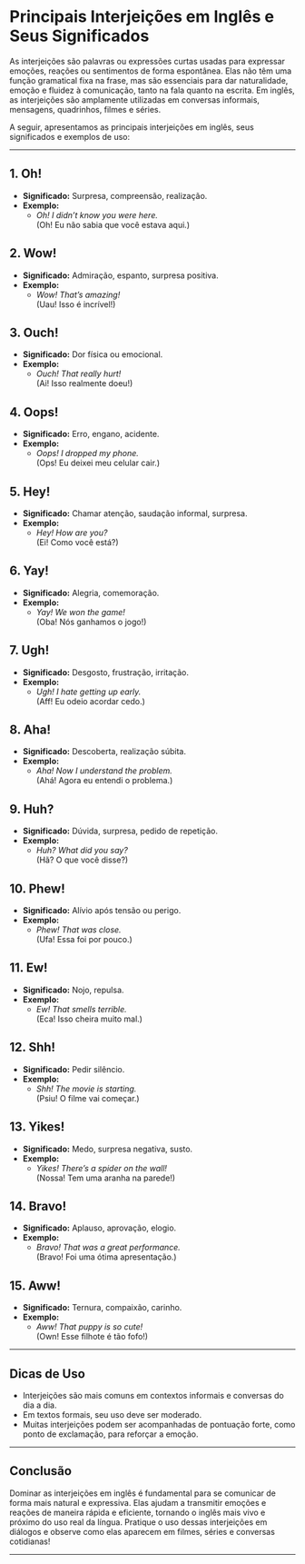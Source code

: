 
# Principais Interjeições em Inglês e Seus Significados

As interjeições são palavras ou expressões curtas usadas para expressar emoções, reações ou sentimentos de forma espontânea. Elas não têm uma função gramatical fixa na frase, mas são essenciais para dar naturalidade, emoção e fluidez à comunicação, tanto na fala quanto na escrita. Em inglês, as interjeições são amplamente utilizadas em conversas informais, mensagens, quadrinhos, filmes e séries.

A seguir, apresentamos as principais interjeições em inglês, seus significados e exemplos de uso:

---

## 1. **Oh!**
- **Significado:** Surpresa, compreensão, realização.
- **Exemplo:**  
  - *Oh! I didn’t know you were here.*  
    (Oh! Eu não sabia que você estava aqui.)

## 2. **Wow!**
- **Significado:** Admiração, espanto, surpresa positiva.
- **Exemplo:**  
  - *Wow! That’s amazing!*  
    (Uau! Isso é incrível!)

## 3. **Ouch!**
- **Significado:** Dor física ou emocional.
- **Exemplo:**  
  - *Ouch! That really hurt!*  
    (Ai! Isso realmente doeu!)

## 4. **Oops!**
- **Significado:** Erro, engano, acidente.
- **Exemplo:**  
  - *Oops! I dropped my phone.*  
    (Ops! Eu deixei meu celular cair.)

## 5. **Hey!**
- **Significado:** Chamar atenção, saudação informal, surpresa.
- **Exemplo:**  
  - *Hey! How are you?*  
    (Ei! Como você está?)

## 6. **Yay!**
- **Significado:** Alegria, comemoração.
- **Exemplo:**  
  - *Yay! We won the game!*  
    (Oba! Nós ganhamos o jogo!)

## 7. **Ugh!**
- **Significado:** Desgosto, frustração, irritação.
- **Exemplo:**  
  - *Ugh! I hate getting up early.*  
    (Aff! Eu odeio acordar cedo.)

## 8. **Aha!**
- **Significado:** Descoberta, realização súbita.
- **Exemplo:**  
  - *Aha! Now I understand the problem.*  
    (Ahá! Agora eu entendi o problema.)

## 9. **Huh?**
- **Significado:** Dúvida, surpresa, pedido de repetição.
- **Exemplo:**  
  - *Huh? What did you say?*  
    (Hã? O que você disse?)

## 10. **Phew!**
- **Significado:** Alívio após tensão ou perigo.
- **Exemplo:**  
  - *Phew! That was close.*  
    (Ufa! Essa foi por pouco.)

## 11. **Ew!**
- **Significado:** Nojo, repulsa.
- **Exemplo:**  
  - *Ew! That smells terrible.*  
    (Eca! Isso cheira muito mal.)

## 12. **Shh!**
- **Significado:** Pedir silêncio.
- **Exemplo:**  
  - *Shh! The movie is starting.*  
    (Psiu! O filme vai começar.)

## 13. **Yikes!**
- **Significado:** Medo, surpresa negativa, susto.
- **Exemplo:**  
  - *Yikes! There’s a spider on the wall!*  
    (Nossa! Tem uma aranha na parede!)

## 14. **Bravo!**
- **Significado:** Aplauso, aprovação, elogio.
- **Exemplo:**  
  - *Bravo! That was a great performance.*  
    (Bravo! Foi uma ótima apresentação.)

## 15. **Aww!**
- **Significado:** Ternura, compaixão, carinho.
- **Exemplo:**  
  - *Aww! That puppy is so cute!*  
    (Own! Esse filhote é tão fofo!)

---

## Dicas de Uso

- Interjeições são mais comuns em contextos informais e conversas do dia a dia.
- Em textos formais, seu uso deve ser moderado.
- Muitas interjeições podem ser acompanhadas de pontuação forte, como ponto de exclamação, para reforçar a emoção.

---

## Conclusão

Dominar as interjeições em inglês é fundamental para se comunicar de forma mais natural e expressiva. Elas ajudam a transmitir emoções e reações de maneira rápida e eficiente, tornando o inglês mais vivo e próximo do uso real da língua. Pratique o uso dessas interjeições em diálogos e observe como elas aparecem em filmes, séries e conversas cotidianas!

---
```